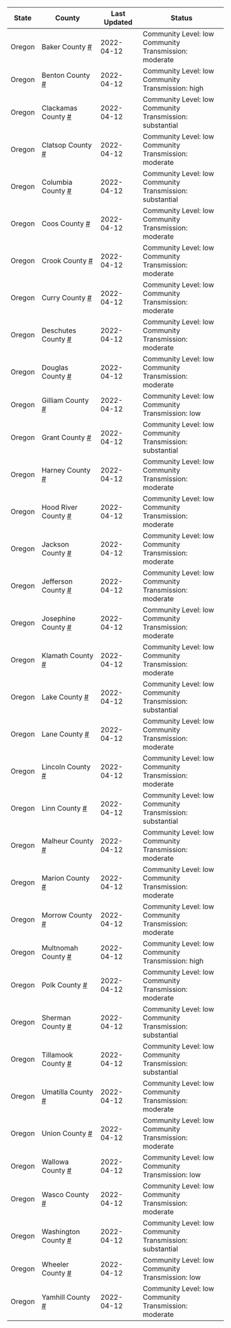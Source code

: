 State | County | Last Updated | Status
--- | --- | --- | --- 
Oregon | Baker County <a href="#baker_county">#</a> | 2022-04-12 | <a name="baker_county"></a>Community Level: low<br/>Community Transmission: moderate
Oregon | Benton County <a href="#benton_county">#</a> | 2022-04-12 | <a name="benton_county"></a>Community Level: low<br/>Community Transmission: high
Oregon | Clackamas County <a href="#clackamas_county">#</a> | 2022-04-12 | <a name="clackamas_county"></a>Community Level: low<br/>Community Transmission: substantial
Oregon | Clatsop County <a href="#clatsop_county">#</a> | 2022-04-12 | <a name="clatsop_county"></a>Community Level: low<br/>Community Transmission: moderate
Oregon | Columbia County <a href="#columbia_county">#</a> | 2022-04-12 | <a name="columbia_county"></a>Community Level: low<br/>Community Transmission: substantial
Oregon | Coos County <a href="#coos_county">#</a> | 2022-04-12 | <a name="coos_county"></a>Community Level: low<br/>Community Transmission: moderate
Oregon | Crook County <a href="#crook_county">#</a> | 2022-04-12 | <a name="crook_county"></a>Community Level: low<br/>Community Transmission: moderate
Oregon | Curry County <a href="#curry_county">#</a> | 2022-04-12 | <a name="curry_county"></a>Community Level: low<br/>Community Transmission: moderate
Oregon | Deschutes County <a href="#deschutes_county">#</a> | 2022-04-12 | <a name="deschutes_county"></a>Community Level: low<br/>Community Transmission: moderate
Oregon | Douglas County <a href="#douglas_county">#</a> | 2022-04-12 | <a name="douglas_county"></a>Community Level: low<br/>Community Transmission: moderate
Oregon | Gilliam County <a href="#gilliam_county">#</a> | 2022-04-12 | <a name="gilliam_county"></a>Community Level: low<br/>Community Transmission: low
Oregon | Grant County <a href="#grant_county">#</a> | 2022-04-12 | <a name="grant_county"></a>Community Level: low<br/>Community Transmission: substantial
Oregon | Harney County <a href="#harney_county">#</a> | 2022-04-12 | <a name="harney_county"></a>Community Level: low<br/>Community Transmission: moderate
Oregon | Hood River County <a href="#hood_river_county">#</a> | 2022-04-12 | <a name="hood_river_county"></a>Community Level: low<br/>Community Transmission: moderate
Oregon | Jackson County <a href="#jackson_county">#</a> | 2022-04-12 | <a name="jackson_county"></a>Community Level: low<br/>Community Transmission: moderate
Oregon | Jefferson County <a href="#jefferson_county">#</a> | 2022-04-12 | <a name="jefferson_county"></a>Community Level: low<br/>Community Transmission: moderate
Oregon | Josephine County <a href="#josephine_county">#</a> | 2022-04-12 | <a name="josephine_county"></a>Community Level: low<br/>Community Transmission: moderate
Oregon | Klamath County <a href="#klamath_county">#</a> | 2022-04-12 | <a name="klamath_county"></a>Community Level: low<br/>Community Transmission: moderate
Oregon | Lake County <a href="#lake_county">#</a> | 2022-04-12 | <a name="lake_county"></a>Community Level: low<br/>Community Transmission: substantial
Oregon | Lane County <a href="#lane_county">#</a> | 2022-04-12 | <a name="lane_county"></a>Community Level: low<br/>Community Transmission: moderate
Oregon | Lincoln County <a href="#lincoln_county">#</a> | 2022-04-12 | <a name="lincoln_county"></a>Community Level: low<br/>Community Transmission: moderate
Oregon | Linn County <a href="#linn_county">#</a> | 2022-04-12 | <a name="linn_county"></a>Community Level: low<br/>Community Transmission: substantial
Oregon | Malheur County <a href="#malheur_county">#</a> | 2022-04-12 | <a name="malheur_county"></a>Community Level: low<br/>Community Transmission: moderate
Oregon | Marion County <a href="#marion_county">#</a> | 2022-04-12 | <a name="marion_county"></a>Community Level: low<br/>Community Transmission: moderate
Oregon | Morrow County <a href="#morrow_county">#</a> | 2022-04-12 | <a name="morrow_county"></a>Community Level: low<br/>Community Transmission: moderate
Oregon | Multnomah County <a href="#multnomah_county">#</a> | 2022-04-12 | <a name="multnomah_county"></a>Community Level: low<br/>Community Transmission: high
Oregon | Polk County <a href="#polk_county">#</a> | 2022-04-12 | <a name="polk_county"></a>Community Level: low<br/>Community Transmission: moderate
Oregon | Sherman County <a href="#sherman_county">#</a> | 2022-04-12 | <a name="sherman_county"></a>Community Level: low<br/>Community Transmission: substantial
Oregon | Tillamook County <a href="#tillamook_county">#</a> | 2022-04-12 | <a name="tillamook_county"></a>Community Level: low<br/>Community Transmission: substantial
Oregon | Umatilla County <a href="#umatilla_county">#</a> | 2022-04-12 | <a name="umatilla_county"></a>Community Level: low<br/>Community Transmission: moderate
Oregon | Union County <a href="#union_county">#</a> | 2022-04-12 | <a name="union_county"></a>Community Level: low<br/>Community Transmission: moderate
Oregon | Wallowa County <a href="#wallowa_county">#</a> | 2022-04-12 | <a name="wallowa_county"></a>Community Level: low<br/>Community Transmission: low
Oregon | Wasco County <a href="#wasco_county">#</a> | 2022-04-12 | <a name="wasco_county"></a>Community Level: low<br/>Community Transmission: moderate
Oregon | Washington County <a href="#washington_county">#</a> | 2022-04-12 | <a name="washington_county"></a>Community Level: low<br/>Community Transmission: substantial
Oregon | Wheeler County <a href="#wheeler_county">#</a> | 2022-04-12 | <a name="wheeler_county"></a>Community Level: low<br/>Community Transmission: low
Oregon | Yamhill County <a href="#yamhill_county">#</a> | 2022-04-12 | <a name="yamhill_county"></a>Community Level: low<br/>Community Transmission: moderate
